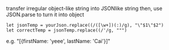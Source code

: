 transfer irregular object-like string into JSONlike string then, use JSON.parse to turn it into object


```
let jsonTemp = yourJson.replace((/([\w+])(:)/g), "\"$1\"$2")
let correctTemp = jsonTemp.replace((/'/g, """)
```

e.g. "[{firstName: 'yeee', lastName: 'Cai'}]"
